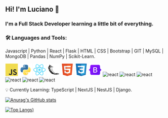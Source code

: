 ## Hi! I'm Luciano 👋

### I'm a Full Stack Developer learning a little bit of everything.


<h3 align="left">🛠️ Languages and Tools:</h3>
Javascript | Python | React | Flask | HTML | CSS | Bootstrap | GIT | MySQL | MongoDB | Pandas |
NumPy | Scikit-Learn. 

<p align="left">

<img src="https://github.com/devicons/devicon/blob/master/icons/javascript/javascript-original.svg" alt="Javascript" width="40" height="40"/>

<img src="https://github.com/devicons/devicon/blob/master/icons/python/python-original.svg" alt="Python" width="40" height="40"/>

<img src="https://github.com/devicons/devicon/blob/master/icons/react/react-original.svg" alt="React" width="40" height="40"/>

<img src="https://github.com/devicons/devicon/blob/master/icons/flask/flask-original.svg" alt="Flask" width="40" height="40"/>

<img src="https://github.com/devicons/devicon/blob/master/icons/html5/html5-original.svg" alt="HTML" width="40" height="40"/>

<img src="https://github.com/devicons/devicon/blob/master/icons/css3/css3-original.svg" alt="CSS" width="40" height="40"/>

<img src="https://github.com/devicons/devicon/blob/master/icons/bootstrap/bootstrap-original.svg" alt="Bootstrap" width="40" height="40"/>

<img src="" alt="react" width="40" height="40"/>

<img src="" alt="react" width="40" height="40"/>

<img src="" alt="react" width="40" height="40"/>

<img src="" alt="react" width="40" height="40"/>

<img src="" alt="react" width="40" height="40"/>

<img src="" alt="react" width="40" height="40"/>



</p>

💡 Currently Learning: TypeScript | NextJS | NestJS | Django.

[![Anurag's GitHub stats](https://github-readme-stats.vercel.app/api?username=Luciano-C&show_icons=true&theme=dark)](https://github.com/anuraghazra/github-readme-stats)

[![Top Langs](https://github-readme-stats.vercel.app/api/top-langs/?username=Luciano-C&layout=compact&theme=dark))](https://github.com/Luciano-C/github-readme-stats)

